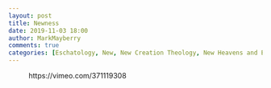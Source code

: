 ```yaml
---
layout: post
title: Newness
date: 2019-11-03 18:00
author: MarkMayberry
comments: true
categories: [Eschatology, New, New Creation Theology, New Heavens and Earth, Newness, Sermon]
---
```

<!-- wp:core-embed/vimeo {"url":"https://vimeo.com/371119308","type":"video","providerNameSlug":"vimeo","className":"wp-embed-aspect-4-3 wp-has-aspect-ratio"} -->
<figure class="wp-block-embed-vimeo wp-block-embed is-type-video is-provider-vimeo wp-embed-aspect-4-3 wp-has-aspect-ratio"><div class="wp-block-embed__wrapper">
https://vimeo.com/371119308
</div></figure>
<!-- /wp:core-embed/vimeo -->
